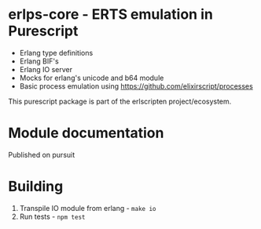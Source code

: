 # erlps-core - ERTS emulation in Purescript

- Erlang type definitions
- Erlang BIF's
- Erlang IO server
- Mocks for erlang's unicode and b64 module
- Basic process emulation using https://github.com/elixirscript/processes

This purescript package is part of the erlscripten project/ecosystem.

# Module documentation
Published on pursuit

# Building
1. Transpile IO module from erlang - ```make io```
2. Run tests - ```npm test```
